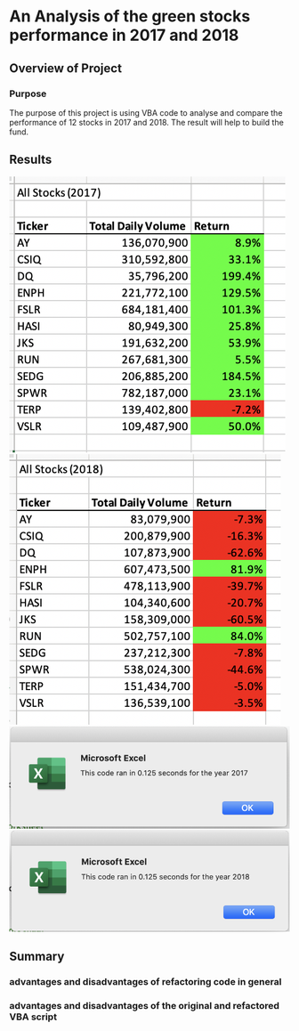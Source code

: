 # An Analysis of the green stocks performance in 2017 and 2018
## Overview of Project
### Purpose
The purpose of this project is using VBA code to analyse and compare the performance of 12 stocks in 2017 and 2018. The result will help to build the fund.

## Results

![2017_Result](Resources/2017_Result.png)
![2018_Result](Resources/2018_Result.png)
![VBA_Challenge_2017](Resources/VBA_Challenge_2017.png)
![VBA_Challenge_2018](Resources/VBA_Challenge_2018.png)
## Summary
### advantages and disadvantages of refactoring code in general 
### advantages and disadvantages of the original and refactored VBA script
